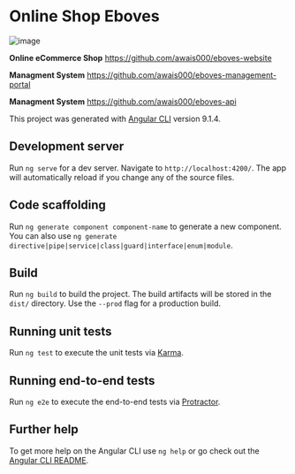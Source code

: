 # Online Shop Eboves

![image](https://fiverr-res.cloudinary.com/images/q_auto,f_auto/gigs/178102961/original/0ff1243ef188e03023a4b559b51c7d3ce223962a/create-a-custom-ecommerce-platform-and-management-system.png)

**Online eCommerce Shop** https://github.com/awais000/eboves-website

**Managment System** https://github.com/awais000/eboves-management-portal

**Managment System** https://github.com/awais000/eboves-api


This project was generated with [Angular CLI](https://github.com/angular/angular-cli) version 9.1.4.

## Development server

Run `ng serve` for a dev server. Navigate to `http://localhost:4200/`. The app will automatically reload if you change any of the source files.

## Code scaffolding

Run `ng generate component component-name` to generate a new component. You can also use `ng generate directive|pipe|service|class|guard|interface|enum|module`.

## Build

Run `ng build` to build the project. The build artifacts will be stored in the `dist/` directory. Use the `--prod` flag for a production build.

## Running unit tests

Run `ng test` to execute the unit tests via [Karma](https://karma-runner.github.io).

## Running end-to-end tests

Run `ng e2e` to execute the end-to-end tests via [Protractor](http://www.protractortest.org/).

## Further help

To get more help on the Angular CLI use `ng help` or go check out the [Angular CLI README](https://github.com/angular/angular-cli/blob/master/README.md).
